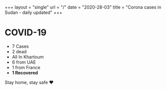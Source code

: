 +++
layout = "single"
url = "/"
date = "2020-28-03"
title = "Corona cases in Sudan - daily updated"
+++

# COVID-19

- 7 Cases
- 2 dead
- All In Khartoum
- 6 from UAE
- 1 from France
- **1 Recovered**

Stay home, stay safe ❤